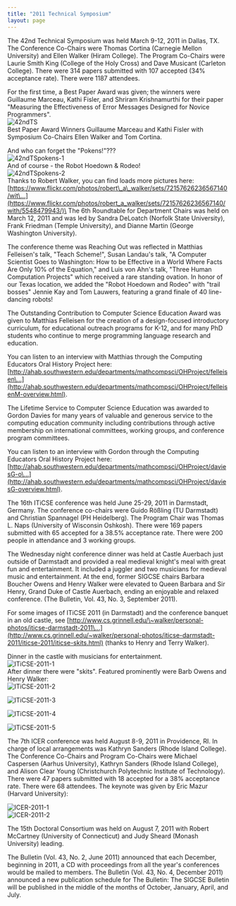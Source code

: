 ```yaml
---
title: "2011 Technical Symposium"
layout: page
---
```


The 42nd Technical Symposium was held March 9-12, 2011 in Dallas, TX.
The Conference Co-Chairs were Thomas Cortina (Carnegie Mellon
University) and Ellen Walker (Hiram College). The Program Co-Chairs were
Laurie Smith King (College of the Holy Cross) and Dave Musicant
(Carleton College). There were 314 papers submitted with 107 accepted
(34% acceptance rate). There were 1187 attendees.

For the first time, a Best Paper Award was given; the winners were
Guillaume Marceau, Kathi Fisler, and Shriram Krishnamurthi for their
paper "Measuring the Effectiveness of Error Messages Designed for Novice
Programmers".\
![42ndTS](../../files/images/50yearsofSIGCSE/42ndTS.jpg)\
Best Paper Award Winners Guillaume Marceau and Kathi Fisler with
Symposium Co-Chairs Ellen Walker and Tom Cortina.

And who can forget the \"Pokens!\"???\
![42ndTSpokens-1](../../files/images/50yearsofSIGCSE/42ndTSpokens-1.jpg)\
And of course - the Robot Hoedown & Rodeo!\
![42ndTSpokens-2](../../files/images/50yearsofSIGCSE/42ndTSpokens-2.jpg)\
Thanks to Robert Walker, you can find loads more pictures here:
[https://www.flickr.com/photos/robert\_a\_walker/sets/72157626236567140/wit\...](https://www.flickr.com/photos/robert_a_walker/sets/72157626236567140/with/5548479943/)\
The 6th Roundtable for Department Chairs was held on March 12, 2011 and
was led by Sandra DeLoatch (Norfolk State University), Frank Friedman
(Temple University), and Dianne Martin (George Washington University).

The conference theme was Reaching Out was reflected in Matthias
Felleisen\'s talk, \"Teach Scheme!\", Susan Landau\'s talk, \"A Computer
Scientist Goes to Washington: How to be Effective in a World Where Facts
Are Only 10% of the Equation,\" and Luis von Ahn\'s talk, \"Three Human
Computation Projects\" which received a rare standing ovation. In honor
of our Texas location, we added the \"Robot Hoedown and Rodeo\" with
\"trail bosses\" Jennie Kay and Tom Lauwers, featuring a grand finale of
40 line-dancing robots!

The Outstanding Contribution to Computer Science Education Award was
given to Matthias Felleisen for the creation of a design-focused
introductory curriculum, for educational outreach programs for K-12, and
for many PhD students who continue to merge programming language
research and education.

You can listen to an interview with Matthias through the Computing
Educators Oral History Project here:
[http://ahab.southwestern.edu/departments/mathcompsci/OHProject/felleisen\...](http://ahab.southwestern.edu/departments/mathcompsci/OHProject/felleisenM-overview.html).

The Lifetime Service to Computer Science Education was awarded to Gordon
Davies for many years of valuable and generous service to the computing
education community including contributions through active membership on
international committees, working groups, and conference program
committees.

You can listen to an interview with Gordon through the Computing
Educators Oral History Project here:
[http://ahab.southwestern.edu/departments/mathcompsci/OHProject/daviesG-o\...](http://ahab.southwestern.edu/departments/mathcompsci/OHProject/daviesG-overview.html).

The 16th ITiCSE conference was held June 25-29, 2011 in Darmstadt,
Germany. The conference co-chairs were Guido Rößling (TU Darmstadt) and
Christian Spannagel (PH Heidelberg). The Program Chair was Thomas L.
Naps (University of Wisconsin Oshkosh). There were 169 papers submitted
with 65 accepted for a 38.5% acceptance rate. There were 200 people in
attendance and 3 working groups.

The Wednesday night conference dinner was held at Castle Auerbach just
outside of Darmstadt and provided a real medieval knight's meal with
great fun and entertainment. It included a juggler and two musicians for
medieval music and entertainment. At the end, former SIGCSE chairs
Barbara Boucher Owens and Henry Walker were elevated to Queen Barbara
and Sir Henry, Grand Duke of Castle Auerbach, ending an enjoyable and
relaxed conference. (The Bulletin, Vol. 43, No. 3, September 2011).

For some images of ITiCSE 2011 (in Darmstadt) and the conference banquet
in an old castle, see
[http://www.cs.grinnell.edu/\~walker/personal-photos/iticse-darmstadt-2011\...](http://www.cs.grinnell.edu/~walker/personal-photos/iticse-darmstadt-2011/iticse-2011/iticse-skits.html)
(thanks to Henry and Terry Walker).

Dinner in the castle with musicians for entertainment.\
![ITiCSE-2011-1](../../files/images/50yearsofSIGCSE/ITiCSE-2011-1.jpg)\
After dinner there were \"skits\". Featured prominently were Barb Owens
and Henry Walker:\
![ITiCSE-2011-2](../../files/images/50yearsofSIGCSE/ITiCSE-2011-2.jpg)

![ITiCSE-2011-3](../../files/images/50yearsofSIGCSE/ITiCSE-2011-3.jpg)

![ITiCSE-2011-4](../../files/images/50yearsofSIGCSE/ITiCSE-2011-4.jpg)

![ITiCSE-2011-5](../../files/images/50yearsofSIGCSE/ITiCSE-2011-5.jpg)

The 7th ICER conference was held August 8-9, 2011 in Providence, RI. In
charge of local arrangements was Kathryn Sanders (Rhode Island College).
The Conference Co-Chairs and Program Co-Chairs were Michael Caspersen
(Aarhus University), Kathryn Sanders (Rhode Island College), and Alison
Clear Young (Christchurch Polytechnic Institute of Technology). There
were 47 papers submitted with 18 accepted for a 38% acceptance rate.
There were 68 attendees. The keynote was given by Eric Mazur (Harvard
University):

![ICER-2011-1](../../files/images/50yearsofSIGCSE/ICER-2011-1.jpg)\
![ICER-2011-2](../../files/images/50yearsofSIGCSE/ICER-2011-2.jpg)

The 15th Doctoral Consortium was held on August 7, 2011 with Robert
McCartney (University of Connecticut) and Judy Sheard (Monash
University) leading.

The Bulletin (Vol. 43, No. 2, June 2011) announced that each December,
beginning in 2011, a CD with proceedings from all the year\'s
conferences would be mailed to members. The Bulletin (Vol. 43, No. 4,
December 2011) announced a new publication schedule for The Bulletin:
The SIGCSE Bulletin will be published in the middle of the months of
October, January, April, and July.